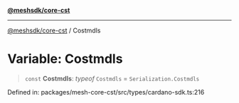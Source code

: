 [**@meshsdk/core-cst**](../README.md)

***

[@meshsdk/core-cst](../globals.md) / Costmdls

# Variable: Costmdls

> `const` **Costmdls**: *typeof* `Costmdls` = `Serialization.Costmdls`

Defined in: packages/mesh-core-cst/src/types/cardano-sdk.ts:216
